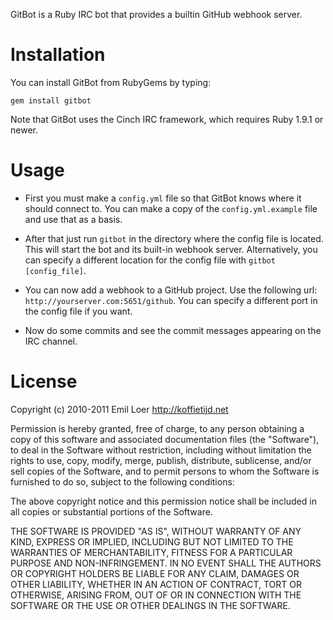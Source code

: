 
GitBot is a Ruby IRC bot that provides a builtin GitHub webhook server. 

Installation
============

You can install GitBot from RubyGems by typing:

	gem install gitbot

Note that GitBot uses the Cinch IRC framework, which requires Ruby 1.9.1 or newer.

Usage
=====

* First you must make a `config.yml` file so that GitBot knows where it should connect to. You can make a copy of the `config.yml.example` file and use that as a basis.

* After that just run `gitbot` in the directory where the config file is located. This will start the bot and its built-in webhook server. Alternatively, you can specify a different location for the config file with `gitbot [config_file]`.

* You can now add a webhook to a GitHub project. Use the following url: `http://yourserver.com:5651/github`. You can specify a different port in the config file if you want. 

* Now do some commits and see the commit messages appearing on the IRC channel.

License
=======

Copyright (c) 2010-2011 Emil Loer <http://koffietijd.net>

Permission  is  hereby granted, free of charge, to any person obtaining a copy of  this  software  and  associated  documentation files  (the "Software"), to deal in the Software without restriction, including without limitation the rights to use, copy, modify, merge, publish, distribute, sublicense, and/or sell copies of the Software, and to permit persons to whom the Software is  furnished to do so, subject to the following conditions:

The  above  copyright  notice and this permission notice shall be included in all copies or substantial portions of the Software.

THE SOFTWARE IS PROVIDED "AS IS", WITHOUT WARRANTY OF  ANY  KIND, EXPRESS  OR  IMPLIED, INCLUDING BUT NOT LIMITED TO THE WARRANTIES OF MERCHANTABILITY, FITNESS FOR A PARTICULAR PURPOSE  AND  NON-INFRINGEMENT. IN NO EVENT SHALL THE AUTHORS OR COPYRIGHT HOLDERS BE LIABLE FOR ANY CLAIM, DAMAGES OR OTHER LIABILITY, WHETHER  IN  AN ACTION OF CONTRACT, TORT OR OTHERWISE, ARISING FROM, OUT OF OR IN CONNECTION WITH THE SOFTWARE OR THE USE OR OTHER DEALINGS IN  THE SOFTWARE.
